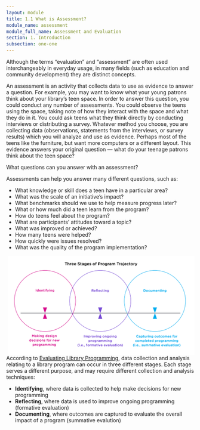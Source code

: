 ```yaml
---
layout: module
title: 1.1 What is Assessment?
module_name: assessment
module_full_name: Assessment and Evaluation
section: 1. Introduction
subsection: one-one
---
```


Although the terms “evaluation” and “assessment” are often used interchangeably in everyday usage, in many fields (such as education and community development) they are distinct concepts.  

An assessment is an activity that collects data to use as evidence to answer a question. For example, you may want to know what your young patrons think about your library’s teen space. In order to answer this question, you could conduct any number of assessments. You could observe the teens using the space, taking note of how they interact with the space and what they do in it. You could ask teens what they think directly by conducting interviews or distributing a survey. Whatever method you choose, you are collecting data (observations, statements from the interviews, or survey results) which you will analyze and use as evidence. Perhaps most of the teens like the furniture, but want more computers or a different layout. This evidence answers your original question — what do your teenage patrons think about the teen space?  

<div class="explanatory">
	<p>What questions can you answer with an assessment?</p>
	<p>Assessments can help you answer many different questions, such as:</p>
	<ul>
		<li>What knowledge or skill does a teen have in a particular area?</li>
		<li>What was the scale of an initiative’s impact?</li>
		<li>What benchmarks should we use to help measure progress later?</li>
		<li>What or how much did a teen learn from the program?</li>
		<li>How do teens feel about the program?</li>
		<li>What are participants’ attitudes toward a topic?</li>
		<li>What was improved or achieved?</li>
		<li>How many teens were helped?</li>
		<li>How quickly were issues resolved?</li>
		<li>What was the quality of the program implementation?</li>
	</ul>
</div>

<img src="../../assets/img/program_trajectory.png" ALT="Three phases of program trajectory." width="500" align="right"/> 

According to <a href="https://clalliance.org/publications/evaluating-library-programming-a-practical-guide-to-collecting-and-analyzing-data-to-improve-or-evaluate-connected-learning-programs-for-youth-in-libraries/">Evaluating Library Programming</a>, data collection and analysis relating to a library program can occur in three different stages. Each stage serves a different purpose, and may require different collection and analysis techniques:
* **Identifying**, where data is collected to help make decisions for new programming
* **Reflecting**, where data is used to improve ongoing programming (formative evaluation)
* **Documenting**, where outcomes are captured to evaluate the overall impact of a program (summative evalution)
